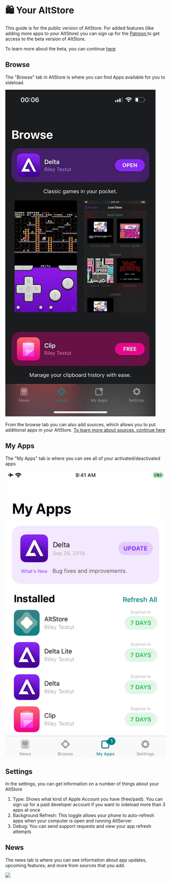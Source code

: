 # 🛍 Your AltStore

This guide is for the public version of AltStore. For added features (like adding more apps to your AltStore) you can sign up for the [Patreon ](https://www.patreon.com/rileytestut)to get access to the beta version of AltStore.&#x20;

To learn more about the beta, you can continue [here](beta-features.md)

## Browse

The "Browse" tab in AltStore is where you can find Apps available for you to sideload.&#x20;

&#x20;                                                ![](<../.gitbook/assets/image (4).png>)

From the browse tab you can also add sources, which allows you to put additional apps in your AltStore. [To learn more about sources, continue here](features/sources.md)

## My Apps

The "My Apps" tab is where you can see all of your activated/deactivated apps  &#x20;

&#x20;                                                ![](../.gitbook/assets/65605569-30ca6080-df5e-11e9-8dfb-15ebb00e10cb.png)

## Settings

In the settings, you can get information on a number of things about your AltStore

1. Type: Shows what kind of Apple Account you have (free/paid). You can sign up for a paid developer account if you want to sideload more than 3 apps at once
2. Background Refresh: This toggle allows your phone to auto-refresh apps when your computer is open and running AltServer
3. Debug: You can send support requests and view your app refresh attempts

## News

The news tab is where you can see information about app updates, upcoming features, and more from sources that you add.&#x20;

&#x20;                                                ![](../.gitbook/assets/IMG\_3951.jpeg)                                                &#x20;

## &#x20;                               &#x20;

###

&#x20;                                             &#x20;
